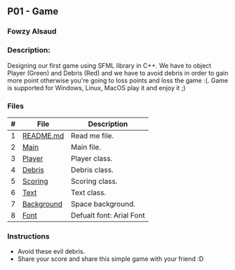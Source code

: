 ## P01 - Game    
### Fowzy Alsaud

### Description:
Designing our first game using SFML library in C++. 
We have to object Player (Green) and Debris (Red) and we have to avoid debris in order to gain more point otherwise you're going to loss points and loss the game :(.
Game is supported for Windows, Linux, MacOS play it and enjoy it ;)

### Files

|   #   | File     | Description                      |
| :---: | -------- | -------------------------------- |
|   1   | [README.md](README.md)</a> | Read me file. |
|   2   | [Main](main.cpp)</a> | Main file. |
|   3   | [Player](Player.h)</a> | Player class. |
|   4   | [Debris](Debris.h)</a> | Debris class. |
|   5   | [Scoring](Scoring.h)</a> | Scoring class. |
|   6   | [Text](Text.h)</a> | Text class. |
|   7   | [Background](/Assignments/P01/assets/background.gif)</a> | Space background. |
|   8   | [Font](/Assignments/P01/assets/fonts/default.ttf)</a> | Defualt font: Arial Font |




### Instructions

- Avoid these evil debris.
- Share your score and share this simple game with your friend :D